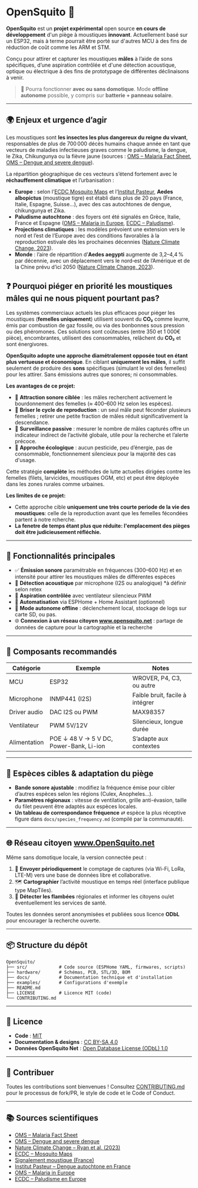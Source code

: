 # OpenSquito 🦟

**OpenSquito** est un **projet expérimental** open source **en cours de développement** d'un piège à moustiques **innovant**.
Actuellement basé sur un ESP32, mais à terme pourrait être porté sur d'autres MCU à des fins de réduction de coût comme les ARM et STM.

Conçu pour attirer et capturer les moustiques **mâles** à l’aide de sons spécifiques, d’une aspiration contrôlée et d'une détection acoustique, optique ou électrique à des fins de prototypage de différentes déclinaisons à venir.

> 🔌 Pourra fonctionner **avec ou sans domotique**. Mode **offline autonome** possible, y compris sur **batterie + panneau solaire**.

---

## 🌍 Enjeux et urgence d’agir

Les moustiques sont **les insectes les plus dangereux du reigne du vivant**, responsables de plus de 700 000 décès humains chaque année en tant que vecteurs de maladies infectieuses graves comme le paludisme, la dengue, le Zika, Chikungunya ou la fièvre jaune (sources : [OMS – Malaria Fact Sheet](https://www.who.int/news-room/fact-sheets/detail/malaria), [OMS – Dengue and severe dengue](https://www.who.int/news-room/fact-sheets/detail/dengue-and-severe-dengue)).

La répartition géographique de ces vecteurs s’étend fortement avec le **réchauffement climatique** et l’urbanisation :

* **Europe** : selon l’[ECDC Mosquito Maps](https://www.ecdc.europa.eu/en/disease-vectors/surveillance-and-disease-data/mosquito-maps) et l’[Institut Pasteur](https://www.pasteur.fr/fr/espace-presse/documents-presse/dengue-france-cas-autochtone-2023), **Aedes albopictus** (moustique tigre) est établi dans plus de 20 pays (France, Italie, Espagne, Suisse…), avec des cas autochtones de dengue, chikungunya et Zika.
* **Paludisme autochtone** : des foyers ont été signalés en Grèce, Italie, France et Espagne ([OMS – Malaria in Europe](https://www.who.int/news-room/spotlight/malaria-now-and-then), [ECDC – Paludisme](https://www.ecdc.europa.eu/en/malaria/surveillance-and-disease-data)).
* **Projections climatiques** : les modèles prévoient une extension vers le nord et l’est de l’Europe avec des conditions favorables à la reproduction estivale dès les prochaines décennies ([Nature Climate Change, 2023](https://www.nature.com/articles/s41558-023-01895-0)).
* **Monde** : l’aire de répartition d’**Aedes aegypti** augmente de 3,2–4,4 % par décennie, avec un déplacement vers le nord‑est de l’Amérique et de la Chine prévu d’ici 2050 ([Nature Climate Change, 2023](https://www.nature.com/articles/s41558-023-01895-0)).

## ❓ Pourquoi piéger en priorité les moustiques mâles qui ne nous piquent pourtant pas?

Les systèmes commerciaux actuels les plus efficaces pour piéger les moustiques (**femelles uniquement**) utilisent souvent du **CO₂** comme leurre, émis par combustion de gaz fossile, ou via des bonbonnes sous pression ou des phéromones. 
Ces solutions sont coûteuses (entre 350 et 1 000€ pièce), encombrantes, utilisent des consommables, relâchent du **CO₂** et sont énergivores.

**OpenSquito adopte une approche diamétralement opposée tout en étant plus vertueuse et économique**.
En ciblant **uniquement les mâles**, il suffit seulement de produire des **sons** spécifiques (simulant le vol des femelles) pour les attirer.
Sans émissions autres que sonores; ni consommables.

**Les avantages de ce projet:** 

* 🎯 **Attraction sonore ciblée** : les mâles recherchent activement le bourdonnement des femelles (≈ 400–600 Hz selon les espèces). 
* 🚫 **Briser le cycle de reproduction** : un seul mâle peut féconder plusieurs femelles ; retirer une petite fraction de mâles réduit significativement la descendance.
* 🧪 **Surveillance passive** : mesurer le nombre de mâles capturés offre un indicateur indirect de l’activité globale, utile pour la recherche et l’alerte précoce.
* 🌱 **Approche écologique** : aucun pesticide, peu d’énergie, pas de consommable, fonctionnement silencieux pour la majorité des cas d'usage. 

Cette stratégie **complète** les méthodes de lutte actuelles dirigées contre les femelles (filets, larvicides, moustiques OGM, etc) et peut être déployée dans les zones rurales comme urbaines.

**Les limites de ce projet:**

* Cette approche cible **uniquement une très courte periode de la vie des moustiques**: celle de la reproduction avant que les femelles fécondées partent à notre rcherche.
* **La fenetre de temps étant plus que réduite: l'emplacement des pièges doit être judicieusement réfléchie.**

---

## 🔧 Fonctionnalités principales

* ✅ **Émission sonore** paramétrable en fréquences (300–600 Hz) et en intensité pour attirer les moustiques mâles de différentes espèces
* 🎤 **Détection acoustique** par microphone (I2S ou analogique) *à définir selon retex
* 💨 **Aspiration contrôlée** avec ventilateur silencieux PWM
* 🧠 **Automatisation** via ESPHome + Home Assistant (optionnel)
* 🔋 **Mode autonome offline** : déclenchement local, stockage de logs sur carte SD, ou pas.
* 🌐 **Connexion à un réseau citoyen www.opensquito.net** : partage de données de capture pour la cartographie et la recherche

---

## 🧩 Composants recommandés

| Catégorie    | Exemple                                 | Notes                           |
| ------------ | --------------------------------------- | ------------------------------- |
| MCU          | ESP32                                   | WROVER, P4, C3, ou autre        |
| Microphone   | INMP441 (I2S)                           | Faible bruit, facile à intégrer |
| Driver audio | DAC I2S ou PWM                          | MAX98357                        |
| Ventilateur  | PWM 5V/12V                              | Silencieux, longue durée        |
| Alimentation | POE ↓ 48 V → 5 V DC, Power-Bank, Li-ion | S’adapte aux contextes          |

---

## 🦟 Espèces cibles & adaptation du piège

* **Bande sonore ajustable** : modifiez la fréquence émise pour cibler d’autres espèces selon les régions (Culex, Anopheles…).
* **Paramètres régionaux** : vitesse de ventilation, grille anti-évasion, taille du filet peuvent être adaptés aux espèces locales.
* **Un tableau de correspondance fréquence** ⇄ espèce la plus réceptive figure dans `docs/species_frequency.md` (compilé par la communauté).

---

## 🌐 Réseau citoyen www.OpenSquito.net

Même sans domotique locale, la version connectée peut :

1. 📡 **Envoyer périodiquement** le comptage de captures (via Wi-Fi, LoRa, LTE-M) vers une base de données libre et collaborative.
2. 🗺️ **Cartographier** l’activité moustique en temps réel (interface publique type MapTiles).
3. 🔔 **Détecter les flambées** régionales et informer les citoyens ou/et éventuellement les services de santé.

Toutes les données seront anonymisées et publiées sous licence **ODbL** pour encourager la recherche ouverte.

---

## 📦 Structure du dépôt

```text
OpenSquito/
├── src/            # Code source (ESPHome YAML, firmwares, scripts)
├── hardware/       # Schémas, PCB, STL/3D, BOM
├── docs/           # Documentation technique et d'installation
├── examples/       # Configurations d'exemple
├── README.md
├── LICENSE         # Licence MIT (code)
└── CONTRIBUTING.md
```

---

## 📜 Licence

* **Code** : [MIT](./LICENSE)
* **Documentation & designs** : [CC BY-SA 4.0](https://creativecommons.org/licenses/by-sa/4.0/)
* **Données OpenSquito Net** : [Open Database License (ODbL) 1.0](https://opendatacommons.org/licenses/odbl/)

---

## 🤝 Contribuer

Toutes les contributions sont bienvenues ! Consultez [CONTRIBUTING.md](./CONTRIBUTING.md) pour le processus de fork/PR, le style de code et le Code of Conduct.

---

## 📚 Sources scientifiques

* [OMS – Malaria Fact Sheet](https://www.who.int/news-room/fact-sheets/detail/malaria)
* [OMS – Dengue and severe dengue](https://www.who.int/news-room/fact-sheets/detail/dengue-and-severe-dengue)
* [Nature Climate Change – Ryan et al. (2023)](https://www.nature.com/articles/s41558-023-01895-0)
* [ECDC – Mosquito Maps](https://www.ecdc.europa.eu/en/disease-vectors/surveillance-and-disease-data/mosquito-maps)
* [Signalement moustique (France)](https://www.signalement-moustique.fr)
* [Institut Pasteur – Dengue autochtone en France](https://www.pasteur.fr/fr/espace-presse/documents-presse/dengue-france-cas-autochtone-2023)
* [OMS – Malaria in Europe](https://www.who.int/news-room/spotlight/malaria-now-and-then)
* [ECDC – Paludisme en Europe](https://www.ecdc.europa.eu/en/malaria/surveillance-and-disease-data)
